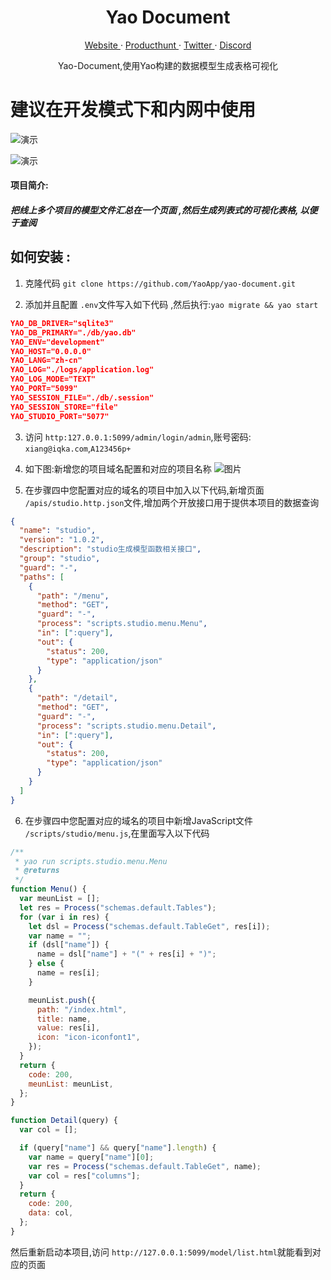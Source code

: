 <p align="center">
    <h1 align="center">Yao Document</h1>
</p>
<p align="center">
  <a aria-label="website" href="https://yaoapps.com" target="_blank">
    Website
  </a>
  ·
  <a aria-label="producthunt" href="https://www.producthunt.com/posts/yao-app-engine" target="_blank">
    Producthunt
  </a>
  ·
  <a aria-label="twitter" href="https://twitter.com/YaoApp" target="_blank">
    Twitter
  </a>
  ·
  <a aria-label="discord" href="https://discord.gg/nsKmCXwvxU" target="_blank">
    Discord
  </a>
</p>


<center>Yao-Document,使用Yao构建的数据模型生成表格可视化  </center>

# **建议在开发模式下和内网中使用**

![演示](https://release-bj-1252011659.cos.ap-beijing.myqcloud.com/docs/yao-document/1679041643689.png)

![演示](https://release-bj-1252011659.cos.ap-beijing.myqcloud.com/docs/yao-document/1679041776803.png)

#### 项目简介:

   ##### 把线上多个项目的模型文件汇总在一个页面 ,然后生成列表式的可视化表格, 以便于查阅


## 如何安装 :

1. 克隆代码 `git clone https://github.com/YaoApp/yao-document.git`

2. 添加并且配置 `.env`文件写入如下代码  ,然后执行:`yao migrate && yao start`
   
 ```json
YAO_DB_DRIVER="sqlite3"
YAO_DB_PRIMARY="./db/yao.db"
YAO_ENV="development"
YAO_HOST="0.0.0.0"
YAO_LANG="zh-cn"
YAO_LOG="./logs/application.log"
YAO_LOG_MODE="TEXT"
YAO_PORT="5099"
YAO_SESSION_FILE="./db/.session"
YAO_SESSION_STORE="file"
YAO_STUDIO_PORT="5077"

```

3. 访问 `http:127.0.0.1:5099/admin/login/admin`,账号密码: `xiang@iqka.com`,`A123456p+`

4. 如下图:新增您的项目域名配置和对应的项目名称 ![图片](https://release-bj-1252011659.cos.ap-beijing.myqcloud.com/docs/yao-document/1679042627908.png)

5. 在步骤四中您配置对应的域名的项目中加入以下代码,新增页面 `/apis/studio.http.json`文件,增加两个开放接口用于提供本项目的数据查询

```json
{
  "name": "studio",
  "version": "1.0.2",
  "description": "studio生成模型函数相关接口",
  "group": "studio",
  "guard": "-",
  "paths": [
    {
      "path": "/menu",
      "method": "GET",
      "guard": "-",
      "process": "scripts.studio.menu.Menu",
      "in": [":query"],
      "out": {
        "status": 200,
        "type": "application/json"
      }
    },
    {
      "path": "/detail",
      "method": "GET",
      "guard": "-",
      "process": "scripts.studio.menu.Detail",
      "in": [":query"],
      "out": {
        "status": 200,
        "type": "application/json"
      }
    }
  ]
}

```

6. 在步骤四中您配置对应的域名的项目中新增JavaScript文件 `/scripts/studio/menu.js`,在里面写入以下代码

```javascript
/**
 * yao run scripts.studio.menu.Menu
 * @returns
 */
function Menu() {
  var meunList = [];
  let res = Process("schemas.default.Tables");
  for (var i in res) {
    let dsl = Process("schemas.default.TableGet", res[i]);
    var name = "";
    if (dsl["name"]) {
      name = dsl["name"] + "(" + res[i] + ")";
    } else {
      name = res[i];
    }

    meunList.push({
      path: "/index.html",
      title: name,
      value: res[i],
      icon: "icon-iconfont1",
    });
  }
  return {
    code: 200,
    meunList: meunList,
  };
}

function Detail(query) {
  var col = [];

  if (query["name"] && query["name"].length) {
    var name = query["name"][0];
    var res = Process("schemas.default.TableGet", name);
    var col = res["columns"];
  }
  return {
    code: 200,
    data: col,
  };
}

```
然后重新启动本项目,访问 `http://127.0.0.1:5099/model/list.html`就能看到对应的页面




